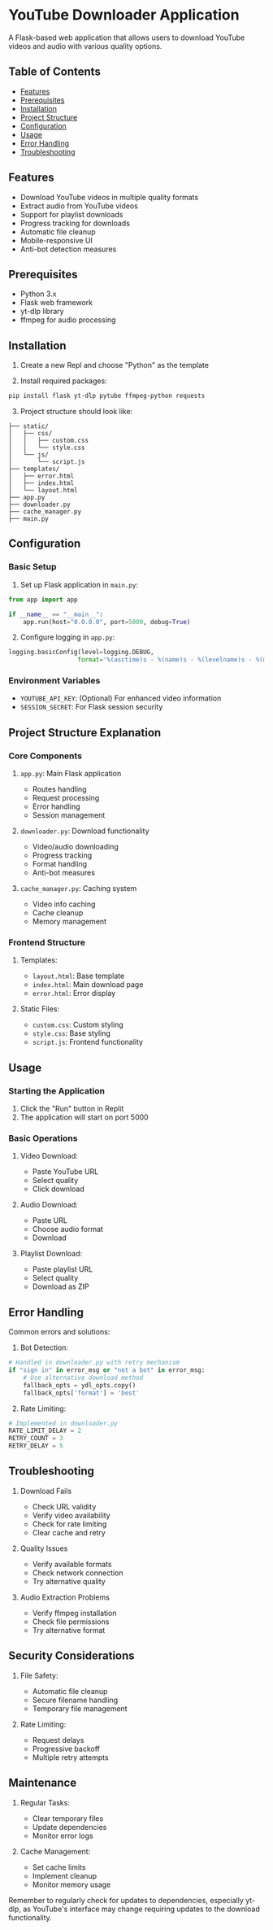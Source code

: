 
# YouTube Downloader Application

A Flask-based web application that allows users to download YouTube videos and audio with various quality options.

## Table of Contents
- [Features](#features)
- [Prerequisites](#prerequisites)
- [Installation](#installation)
- [Project Structure](#project-structure)
- [Configuration](#configuration)
- [Usage](#usage)
- [Error Handling](#error-handling)
- [Troubleshooting](#troubleshooting)

## Features
- Download YouTube videos in multiple quality formats
- Extract audio from YouTube videos
- Support for playlist downloads
- Progress tracking for downloads
- Automatic file cleanup
- Mobile-responsive UI
- Anti-bot detection measures

## Prerequisites
- Python 3.x
- Flask web framework
- yt-dlp library
- ffmpeg for audio processing

## Installation

1. Create a new Repl and choose "Python" as the template

2. Install required packages:
```bash
pip install flask yt-dlp pytube ffmpeg-python requests
```

3. Project structure should look like:
```
├── static/
│   ├── css/
│   │   ├── custom.css
│   │   └── style.css
│   └── js/
│       └── script.js
├── templates/
│   ├── error.html
│   ├── index.html
│   └── layout.html
├── app.py
├── downloader.py
├── cache_manager.py
├── main.py
```

## Configuration

### Basic Setup
1. Set up Flask application in `main.py`:
```python
from app import app

if __name__ == "__main__":
    app.run(host="0.0.0.0", port=5000, debug=True)
```

2. Configure logging in `app.py`:
```python
logging.basicConfig(level=logging.DEBUG, 
                   format='%(asctime)s - %(name)s - %(levelname)s - %(message)s')
```

### Environment Variables
- `YOUTUBE_API_KEY`: (Optional) For enhanced video information
- `SESSION_SECRET`: For Flask session security

## Project Structure Explanation

### Core Components

1. `app.py`: Main Flask application
   - Routes handling
   - Request processing
   - Error handling
   - Session management

2. `downloader.py`: Download functionality
   - Video/audio downloading
   - Progress tracking
   - Format handling
   - Anti-bot measures

3. `cache_manager.py`: Caching system
   - Video info caching
   - Cache cleanup
   - Memory management

### Frontend Structure

1. Templates:
   - `layout.html`: Base template
   - `index.html`: Main download page
   - `error.html`: Error display

2. Static Files:
   - `custom.css`: Custom styling
   - `style.css`: Base styling
   - `script.js`: Frontend functionality

## Usage

### Starting the Application

1. Click the "Run" button in Replit
2. The application will start on port 5000

### Basic Operations

1. Video Download:
   - Paste YouTube URL
   - Select quality
   - Click download

2. Audio Download:
   - Paste URL
   - Choose audio format
   - Download

3. Playlist Download:
   - Paste playlist URL
   - Select quality
   - Download as ZIP

## Error Handling

Common errors and solutions:

1. Bot Detection:
```python
# Handled in downloader.py with retry mechanism
if "sign in" in error_msg or "not a bot" in error_msg:
    # Use alternative download method
    fallback_opts = ydl_opts.copy()
    fallback_opts['format'] = 'best'
```

2. Rate Limiting:
```python
# Implemented in downloader.py
RATE_LIMIT_DELAY = 2
RETRY_COUNT = 3
RETRY_DELAY = 5
```

## Troubleshooting

1. Download Fails
   - Check URL validity
   - Verify video availability
   - Check for rate limiting
   - Clear cache and retry

2. Quality Issues
   - Verify available formats
   - Check network connection
   - Try alternative quality

3. Audio Extraction Problems
   - Verify ffmpeg installation
   - Check file permissions
   - Try alternative format

## Security Considerations

1. File Safety:
   - Automatic file cleanup
   - Secure filename handling
   - Temporary file management

2. Rate Limiting:
   - Request delays
   - Progressive backoff
   - Multiple retry attempts

## Maintenance

1. Regular Tasks:
   - Clear temporary files
   - Update dependencies
   - Monitor error logs

2. Cache Management:
   - Set cache limits
   - Implement cleanup
   - Monitor memory usage

Remember to regularly check for updates to dependencies, especially yt-dlp, as YouTube's interface may change requiring updates to the download functionality.
